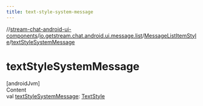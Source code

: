 ```yaml
---
title: text-style-system-message
---
```

//[stream-chat-android-ui-components](../../../index.md)/[io.getstream.chat.android.ui.message.list](../index.md)/[MessageListItemStyle](index.md)/[textStyleSystemMessage](textStyleSystemMessage.md)



# textStyleSystemMessage  
[androidJvm]  
Content  
val [textStyleSystemMessage](textStyleSystemMessage.md): [TextStyle](../../io.getstream.chat.android.ui.common.style/TextStyle/index.md)  



